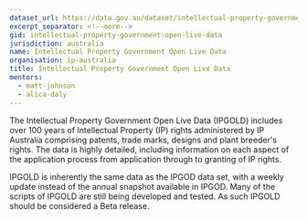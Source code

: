 ```yaml
---
dataset_url: https://data.gov.au/dataset/intellectual-property-government-open-live-data
excerpt_separator: <!--more-->
gid: intellectual-property-government-open-live-data
jurisdiction: australia
name: Intellectual Property Government Open Live Data
organisation: ip-australia
title: Intellectual Property Government Open Live Data
mentors:
  - matt-johnson
  - alica-daly
---
```


The Intellectual Property Government Open Live Data (IPGOLD) includes over 100 years of Intellectual Property (IP) rights administered by IP Australia comprising patents, trade marks, designs and plant breeder's rights. The data is highly detailed, including information on each aspect of the application process from application through to granting of IP rights.

<!--more-->

IPGOLD is inherently the same data as the IPGOD data set, with a weekly update instead of the annual snapshot available in IPGOD. Many of the scripts of IPGOLD are still being developed and tested. As such IPGOLD should be considered a Beta release.